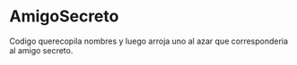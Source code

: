 # AmigoSecreto
Codigo querecopila nombres y luego arroja uno al azar que corresponderia al amigo secreto.
